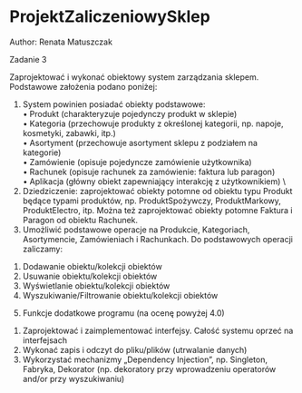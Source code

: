 # ProjektZaliczeniowySklep

Author: Renata Matuszczak

Zadanie 3

Zaprojektować i wykonać obiektowy system zarządzania sklepem. Podstawowe założenia podano poniżej:


1.	System powinien posiadać obiekty podstawowe: \
•	Produkt (charakteryzuje pojedynczy produkt w sklepie) \
•	Kategoria (przechowuje produkty z określonej kategorii, np. napoje, kosmetyki, zabawki, itp.) \
•	Asortyment (przechowuje asortyment sklepu z podziałem na kategorie) \
•	Zamówienie (opisuje pojedyncze zamówienie użytkownika) \
•	Rachunek (opisuje rachunek za zamówienie: faktura lub paragon) \
•	Aplikacja (główny obiekt zapewniający interakcję z użytkownikiem) \
2.	Dziedziczenie: zaprojektować obiekty potomne od obiektu typu Produkt będące typami produktów, np. ProduktSpożywczy, ProduktMarkowy, ProduktElectro, itp. Można też zaprojektować obiekty potomne Faktura i Paragon od obiektu Rachunek.
3.	Umożliwić podstawowe operacje na Produkcie, Kategoriach, Asortymencie, Zamówieniach i Rachunkach. Do podstawowych operacji zaliczamy:
1)	Dodawanie obiektu/kolekcji obiektów
2)	Usuwanie obiektu/kolekcji obiektów
3)	Wyświetlanie obiektu/kolekcji obiektów
4)	Wyszukiwanie/Filtrowanie obiektu/kolekcji obiektów
5.	Funkcje dodatkowe programu (na ocenę powyżej 4.0)
1)	Zaprojektować i zaimplementować interfejsy. Całość systemu oprzeć na interfejsach
2)	Wykonać zapis i odczyt do pliku/plików (utrwalanie danych)
3)	Wykorzystać mechanizmy „Dependency Injection”, np. Singleton, Fabryka, Dekorator (np. dekoratory przy wprowadzeniu operatorów and/or przy wyszukiwaniu)
